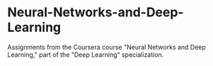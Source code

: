 # Neural-Networks-and-Deep-Learning
Assignments from the Coursera course "Neural Networks and Deep Learning," part of the "Deep Learning" specialization.
